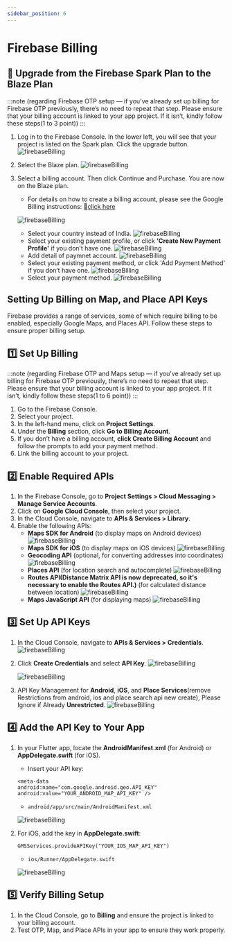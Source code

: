 ```yaml
---
sidebar_position: 6
---
```


# Firebase Billing

## 🔼 Upgrade from the Firebase Spark Plan to the Blaze Plan
:::note
(regarding Firebase OTP setup — if you’ve already set up billing for Firebase OTP previously, there’s no need to repeat that step. Please ensure that your billing account is linked to your app project. If it isn’t, kindly follow these steps(1 to 3 point))
:::

1. Log in to the Firebase Console. In the lower left, you will see that your project is listed on the Spark plan. Click the upgrade button.
![firebaseBilling](../../static/img/firebaseBilling/firebaseBilling1.png)

2. Select the Blaze plan.
![firebaseBilling](../../static/img/firebaseBilling/firebaseBilling2.png)

3. Select a billing account. Then click Continue and Purchase. You are now on the Blaze plan.
    - For details on how to create a billing account, please see the Google Billing instructions:
    🔗[click here](https://docs.firerun.io/getting-started/upgrading-from-the-firebase-spark-plan-to-the-blaze-plan-tled)

    ![firebaseBilling](../../static/img/firebaseBilling/firebaseBilling3.png)
    - Select your country instead of India.
    ![firebaseBilling](../../static/img/firebaseBilling/firebaseBilling4.png)
    - Select your existing payment profile, or click **'Create New Payment Profile'** if you don’t have one.
    ![firebaseBilling](../../static/img/firebaseBilling/firebaseBilling5.png)
    - Add detail of paymnet account.
    ![firebaseBilling](../../static/img/firebaseBilling/firebaseBilling6.png)
    - Select your existing payment method, or click 'Add Payment Method' if you don’t have one.
    ![firebaseBilling](../../static/img/firebaseBilling/firebaseBilling7.png)
    - Select your payment method.
    ![firebaseBilling](../../static/img/firebaseBilling/firebaseBilling8.png)

## Setting Up Billing on Map, and Place API Keys
Firebase provides a range of services, some of which require billing to be enabled, especially Google Maps, and Places API. Follow these steps to ensure proper billing setup.

## 1️⃣ Set Up Billing
:::note
(regarding Firebase OTP and Maps setup — if you’ve already set up billing for Firebase OTP previously, there’s no need to repeat that step. Please ensure that your billing account is linked to your app project. If it isn’t, kindly follow these steps(1 to 6 point))
:::

1. Go to the Firebase Console.
2. Select your project.
3. In the left-hand menu, click on **Project Settings**.
4. Under the **Billing** section, click **Go to Billing Account**.
5. If you don’t have a billing account, **click Create Billing Account** and follow the prompts to add your payment method.
6. Link the billing account to your project.

## 2️⃣ Enable Required APIs
1. In the Firebase Console, go to **Project Settings > Cloud Messaging > Manage Service Accounts**.
2. Click on **Google Cloud Console**, then select your project.
3. In the Cloud Console, navigate to **APIs & Services > Library**.
4. Enable the following APIs:
    - **Maps SDK for Android** (to display maps on Android devices)
    ![firebaseBilling](../../static/img/firebaseBilling/firebaseBilling9.png)
    - **Maps SDK for iOS** (to display maps on iOS devices)
    ![firebaseBilling](../../static/img/firebaseBilling/firebaseBilling10.png)
    - **Geocoding API** (optional, for converting addresses into coordinates)
    ![firebaseBilling](../../static/img/firebaseBilling/firebaseBilling11.png)
    - **Places API** (for location search and autocomplete)
    ![firebaseBilling](../../static/img/firebaseBilling/firebaseBilling12.png)
    - **Routes API(Distance Matrix API is now deprecated, so it's necessary to enable the Routes API.)** (for calculated distance between location)
    ![firebaseBilling](../../static/img/firebaseBilling/firebaseBilling13.png)
    - **Maps JavaScript API** (for displaying maps)
    ![firebaseBilling](../../static/img/firebaseBilling/firebaseBilling14.png)

## 3️⃣ Set Up API Keys
1. In the Cloud Console, navigate to **APIs & Services > Credentials**.
![firebaseBilling](../../static/img/firebaseBilling/firebaseBilling17.png)
2. Click **Create Credentials** and select **API Key**.
![firebaseBilling](../../static/img/firebaseBilling/firebaseBilling18.png)

    ![firebaseBilling](../../static/img/firebaseBilling/firebaseBilling19.png)
3. API Key Management for **Android**, **iOS**, and **Place Services**(remove Restrictions from android, ios and place search api new create), Please Ignore if Already **Unrestricted**.
![firebaseBilling](../../static/img/firebaseBilling/firebaseBilling20.png)

## 4️⃣ Add the API Key to Your App
1. In your Flutter app, locate the **AndroidManifest.xml** (for Android) or **AppDelegate.swift** (for iOS).
    - Insert your API key:
    ```
    <meta-data
    android:name="com.google.android.geo.API_KEY"
    android:value="YOUR_ANDROID_MAP_API_KEY" />
    ```

    - `android/app/src/main/AndroidManifest.xml`

    ![firebaseBilling](../../static/img/firebaseBilling/firebaseBilling15.png)

2. For iOS, add the key in **AppDelegate.swift**:   
    ```
    GMSServices.provideAPIKey("YOUR_IOS_MAP_API_KEY")
    ```

    - `ios/Runner/AppDelegate.swift`

    ![firebaseBilling](../../static/img/firebaseBilling/firebaseBilling16.png)

## 5️⃣ Verify Billing Setup
1. In the Cloud Console, go to **Billing** and ensure the project is linked to your billing account.
2. Test OTP, Map, and Place APIs in your app to ensure they work properly.







